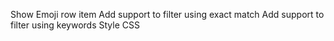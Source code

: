 Show Emoji row item
Add support to filter using exact match
Add support to filter using keywords
Style CSS
